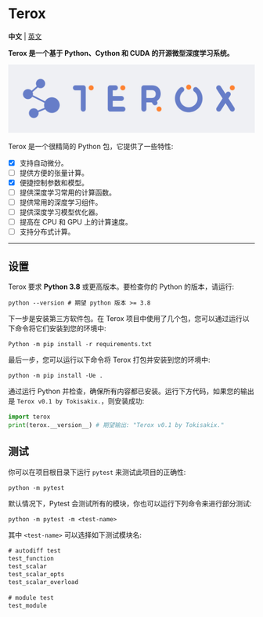 # Terox

**中文** | [英文](README.md)

**Terox 是一个基于 Python、Cython 和 CUDA 的开源微型深度学习系统。**

![img](asset/terox.png)

Terox 是一个很精简的 Python 包，它提供了一些特性:
- [x] 支持自动微分。
- [ ] 提供方便的张量计算。
- [x] 便捷控制参数和模型。
- [ ] 提供深度学习常用的计算函数。
- [ ] 提供常用的深度学习组件。
- [ ] 提供深度学习模型优化器。
- [ ] 提高在 CPU 和 GPU 上的计算速度。
- [ ] 支持分布式计算。

---

## 设置

Terox 要求 **Python 3.8** 或更高版本。要检查你的 Python 的版本，请运行:

```Shell
python --version # 期望 python 版本 >= 3.8
```

下一步是安装第三方软件包。在 Terox 项目中使用了几个包，您可以通过运行以下命令将它们安装到您的环境中:

```Shell
Python -m pip install -r requirements.txt
```

最后一步，您可以运行以下命令将 Terox 打包并安装到您的环境中:

```Shell
python -m pip install -Ue .
```

通过运行 Python 并检查，确保所有内容都已安装。运行下方代码，如果您的输出是 `Terox v0.1 by Tokisakix.`，则安装成功:

```Python
import terox
print(terox.__version__) # 期望输出: "Terox v0.1 by Tokisakix."
```

## 测试

你可以在项目根目录下运行 `pytest` 来测试此项目的正确性:

```Shell
python -m pytest
```

默认情况下，Pytest 会测试所有的模块，你也可以运行下列命令来进行部分测试:

```Shell
python -m pytest -m <test-name>
```

其中 `<test-name>` 可以选择如下测试模块名:

```Shell
# autodiff test
test_function
test_scalar
test_scalar_opts
test_scalar_overload

# module test
test_module
```
